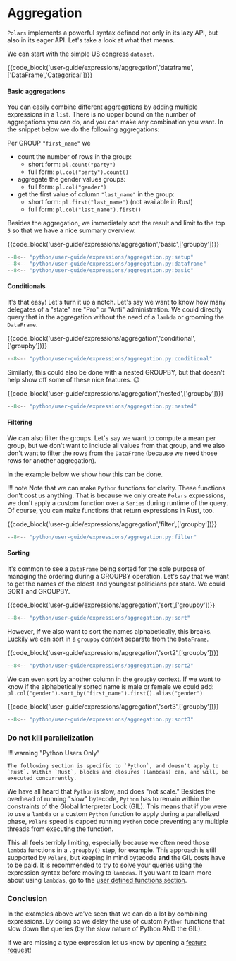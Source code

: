 # Aggregation

`Polars` implements a powerful syntax defined not only in its lazy API, but also in its eager API. Let's take a look at what that means.

We can start with the simple [US congress `dataset`](https://github.com/unitedstates/congress-legislators).
 
{{code_block('user-guide/expressions/aggregation','dataframe',['DataFrame','Categorical'])}}

#### Basic aggregations

You can easily combine different aggregations by adding multiple expressions in a
`list`. There is no upper bound on the number of aggregations you can do, and you can
make any combination you want. In the snippet below we do the following aggregations:

Per GROUP `"first_name"` we

- count the number of rows in the group:
  - short form: `pl.count("party")`
  - full form: `pl.col("party").count()`
- aggregate the gender values groups:
  - full form: `pl.col("gender")`
- get the first value of column `"last_name"` in the group:
  - short form: `pl.first("last_name")` (not available in Rust)
  - full form: `pl.col("last_name").first()`

Besides the aggregation, we immediately sort the result and limit to the top `5` so that
we have a nice summary overview.

{{code_block('user-guide/expressions/aggregation','basic',['groupby'])}}


```python exec="on" result="text" session="user-guide/expressions"
--8<-- "python/user-guide/expressions/aggregation.py:setup"
--8<-- "python/user-guide/expressions/aggregation.py:dataframe"
--8<-- "python/user-guide/expressions/aggregation.py:basic"
```

#### Conditionals

It's that easy! Let's turn it up a notch. Let's say we want to know how
many delegates of a "state" are "Pro" or "Anti" administration. We could directly query
that in the aggregation without the need of a `lambda` or grooming the `DataFrame`.

{{code_block('user-guide/expressions/aggregation','conditional',['groupby'])}}

```python exec="on" result="text" session="user-guide/expressions"
--8<-- "python/user-guide/expressions/aggregation.py:conditional"
```

Similarly, this could also be done with a nested GROUPBY, but that doesn't help show off some of these nice features. 😉

{{code_block('user-guide/expressions/aggregation','nested',['groupby'])}}

```python exec="on" result="text" session="user-guide/expressions"
--8<-- "python/user-guide/expressions/aggregation.py:nested"
```

#### Filtering

We can also filter the groups. Let's say we want to compute a mean per group, but we
don't want to include all values from that group, and we also don't want to filter the
rows from the `DataFrame` (because we need those rows for another aggregation).

In the example below we show how this can be done.

!!! note
     Note that we can make `Python` functions for clarity. These functions don't cost us anything. That is because we only create `Polars` expressions, we don't apply a custom function over a `Series` during runtime of the query.  Of course, you can make functions that return expressions in Rust, too.

{{code_block('user-guide/expressions/aggregation','filter',['groupby'])}}

```python exec="on" result="text" session="user-guide/expressions"
--8<-- "python/user-guide/expressions/aggregation.py:filter"
```

#### Sorting

It's common to see a `DataFrame` being sorted for the sole purpose of managing the ordering during a GROUPBY operation. Let's say that we want to get the names of the oldest and youngest politicians per state. We could SORT and GROUPBY.

{{code_block('user-guide/expressions/aggregation','sort',['groupby'])}}

```python exec="on" result="text" session="user-guide/expressions"
--8<-- "python/user-guide/expressions/aggregation.py:sort"
```

However, **if** we also want to sort the names alphabetically, this breaks. Luckily we can sort in a `groupby` context separate from the `DataFrame`.

{{code_block('user-guide/expressions/aggregation','sort2',['groupby'])}}

```python exec="on" result="text" session="user-guide/expressions"
--8<-- "python/user-guide/expressions/aggregation.py:sort2"
```

We can even sort by another column in the `groupby` context. If we want to know if the alphabetically sorted name is male or female we could add: `pl.col("gender").sort_by("first_name").first().alias("gender")`

{{code_block('user-guide/expressions/aggregation','sort3',['groupby'])}}

```python exec="on" result="text" session="user-guide/expressions"
--8<-- "python/user-guide/expressions/aggregation.py:sort3"
```

### Do not kill parallelization

!!! warning "Python Users Only"

    The following section is specific to `Python`, and doesn't apply to `Rust`. Within `Rust`, blocks and closures (lambdas) can, and will, be executed concurrently.

We have all heard that `Python` is slow, and does "not scale." Besides the overhead of
running "slow" bytecode, `Python` has to remain within the constraints of the Global
Interpreter Lock (GIL). This means that if you were to use a `lambda` or a custom `Python`
function to apply during a parallelized phase, `Polars` speed is capped running `Python`
code preventing any multiple threads from executing the function.

This all feels terribly limiting, especially because we often need those `lambda` functions in a
`.groupby()` step, for example. This approach is still supported by `Polars`, but
keeping in mind bytecode **and** the GIL costs have to be paid. It is recommended to try to solve your queries using the expression syntax before moving to `lambdas`. If you want to learn more about using `lambdas`, go to the [user defined functions section](./user-defined-functions.md). 


### Conclusion

In the examples above we've seen that we can do a lot by combining expressions. By doing so we delay the use of custom `Python` functions that slow down the queries (by the slow nature of Python AND the GIL).

If we are missing a type expression let us know by opening a
[feature request](https://github.com/pola-rs/polars/issues/new/choose)!